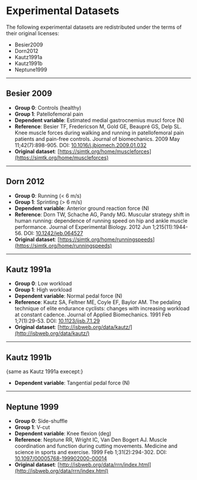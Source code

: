 # Experimental Datasets

The following experimental datasets are redistributed under the terms of their original licenses:

* Besier2009
* Dorn2012
* Kautz1991a
* Kautz1991b
* Neptune1999

___

## Besier 2009

* **Group 0**: Controls (healthy)
* **Group 1**: Patellofemoral pain
* **Dependent variable**:  Estimated medial gastrocnemius muscl force (N)
* **Reference**:  Besier TF, Fredericson M, Gold GE, Beaupré GS, Delp SL. Knee muscle forces during walking and running in patellofemoral pain patients and pain-free controls. Journal of biomechanics. 2009 May 11;42(7):898-905. DOI: [10.1016/j.jbiomech.2009.01.032](https://dx.doi.org/10.1016/j.jbiomech.2009.01.032)
* **Original dataset**:  [https://simtk.org/home/muscleforces](https://simtk.org/home/muscleforces)


___

## Dorn 2012

* **Group 0**: Running (< 6 m/s)
* **Group 1**: Sprinting (> 6 m/s)
* **Dependent variable**:  Anterior ground reaction force (N)
* **Reference**: Dorn TW, Schache AG, Pandy MG. Muscular strategy shift in human running: dependence of running speed on hip and ankle muscle performance. Journal of Experimental Biology. 2012 Jun 1;215(11):1944-56. DOI: [10.1242/jeb.064527](https://dx.doi.org/10.1242/jeb.064527)
* **Original dataset**:  [https://simtk.org/home/runningspeeds](https://simtk.org/home/runningspeeds)

___

## Kautz 1991a

* **Group 0**: Low workload
* **Group 1**: High workload
* **Dependent variable**:  Normal pedal force (N)
* **Reference**:  Kautz SA, Feltner ME, Coyle EF, Baylor AM. The pedaling technique of elite endurance cyclists: changes with increasing workload at constant cadence. Journal of Applied Biomechanics. 1991 Feb 1;7(1):29-53. DOI: [10.1123/ijsb.7.1.29](https://doi.org/10.1123/ijsb.7.1.29)
* **Original dataset**:  [http://isbweb.org/data/kautz/](http://isbweb.org/data/kautz/)


___

## Kautz 1991b

{same as Kautz 1991a execept:}


* **Dependent variable**:  Tangential pedal force (N)


___

## Neptune 1999

* **Group 0**: Side-shuffle
* **Group 1**: V-cut
* **Dependent variable**:  Knee flexion (deg)
* **Reference**: Neptune RR, Wright IC, Van Den Bogert AJ. Muscle coordination and function during cutting movements. Medicine and science in sports and exercise. 1999 Feb 1;31(2):294-302. DOI: [10.1097/00005768-199902000-00014](https://doi.org/10.1097/00005768-199902000-00014)
* **Original dataset**:  [http://isbweb.org/data/rrn/index.html](http://isbweb.org/data/rrn/index.html)


